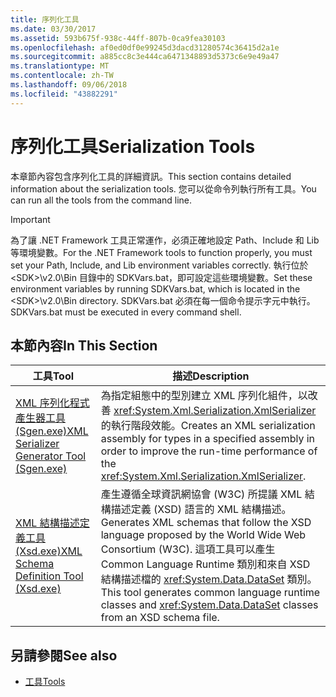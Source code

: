 ```yaml
---
title: 序列化工具
ms.date: 03/30/2017
ms.assetid: 593b675f-938c-44ff-807b-0ca9fea30103
ms.openlocfilehash: af0ed0df0e99245d3dacd31280574c36415d2a1e
ms.sourcegitcommit: a885cc8c3e444ca6471348893d5373c6e9e49a47
ms.translationtype: MT
ms.contentlocale: zh-TW
ms.lasthandoff: 09/06/2018
ms.locfileid: "43882291"
---
```

# <a name="serialization-tools"></a><span data-ttu-id="bf476-102">序列化工具</span><span class="sxs-lookup"><span data-stu-id="bf476-102">Serialization Tools</span></span>
<span data-ttu-id="bf476-103">本章節內容包含序列化工具的詳細資訊。</span><span class="sxs-lookup"><span data-stu-id="bf476-103">This section contains detailed information about the serialization tools.</span></span> <span data-ttu-id="bf476-104">您可以從命令列執行所有工具。</span><span class="sxs-lookup"><span data-stu-id="bf476-104">You can run all the tools from the command line.</span></span>  
  
> [!IMPORTANT]
>  <span data-ttu-id="bf476-105">為了讓 .NET Framework 工具正常運作，必須正確地設定 Path、Include 和 Lib 等環境變數。</span><span class="sxs-lookup"><span data-stu-id="bf476-105">For the .NET Framework tools to function properly, you must set your Path, Include, and Lib environment variables correctly.</span></span> <span data-ttu-id="bf476-106">執行位於 \<SDK>\v2.0\Bin 目錄中的 SDKVars.bat，即可設定這些環境變數。</span><span class="sxs-lookup"><span data-stu-id="bf476-106">Set these environment variables by running SDKVars.bat, which is located in the \<SDK>\v2.0\Bin directory.</span></span> <span data-ttu-id="bf476-107">SDKVars.bat 必須在每一個命令提示字元中執行。</span><span class="sxs-lookup"><span data-stu-id="bf476-107">SDKVars.bat must be executed in every command shell.</span></span>  
  
## <a name="in-this-section"></a><span data-ttu-id="bf476-108">本節內容</span><span class="sxs-lookup"><span data-stu-id="bf476-108">In This Section</span></span>  
  
|<span data-ttu-id="bf476-109">工具</span><span class="sxs-lookup"><span data-stu-id="bf476-109">Tool</span></span>|<span data-ttu-id="bf476-110">描述</span><span class="sxs-lookup"><span data-stu-id="bf476-110">Description</span></span>|  
|----------|-----------------|  
|[<span data-ttu-id="bf476-111">XML 序列化程式產生器工具 (Sgen.exe)</span><span class="sxs-lookup"><span data-stu-id="bf476-111">XML Serializer Generator Tool (Sgen.exe)</span></span>](../../../docs/standard/serialization/xml-serializer-generator-tool-sgen-exe.md)|<span data-ttu-id="bf476-112">為指定組態中的型別建立 XML 序列化組件，以改善 <xref:System.Xml.Serialization.XmlSerializer> 的執行階段效能。</span><span class="sxs-lookup"><span data-stu-id="bf476-112">Creates an XML serialization assembly for types in a specified assembly in order to improve the run-time performance of the <xref:System.Xml.Serialization.XmlSerializer>.</span></span>|  
|[<span data-ttu-id="bf476-113">XML 結構描述定義工具 (Xsd.exe)</span><span class="sxs-lookup"><span data-stu-id="bf476-113">XML Schema Definition Tool (Xsd.exe)</span></span>](../../../docs/standard/serialization/xml-schema-definition-tool-xsd-exe.md)|<span data-ttu-id="bf476-114">產生遵循全球資訊網協會 (W3C) 所提議 XML 結構描述定義 (XSD) 語言的 XML 結構描述。</span><span class="sxs-lookup"><span data-stu-id="bf476-114">Generates XML schemas that follow the XSD language proposed by the World Wide Web Consortium (W3C).</span></span> <span data-ttu-id="bf476-115">這項工具可以產生 Common Language Runtime 類別和來自 XSD 結構描述檔的 <xref:System.Data.DataSet> 類別。</span><span class="sxs-lookup"><span data-stu-id="bf476-115">This tool generates common language runtime classes and <xref:System.Data.DataSet> classes from an XSD schema file.</span></span>|  
  
## <a name="see-also"></a><span data-ttu-id="bf476-116">另請參閱</span><span class="sxs-lookup"><span data-stu-id="bf476-116">See also</span></span>

- [<span data-ttu-id="bf476-117">工具</span><span class="sxs-lookup"><span data-stu-id="bf476-117">Tools</span></span>](../../../docs/framework/tools/index.md)
